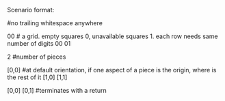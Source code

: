 Scenario format:

#no trailing whitespace anywhere

00 # a grid. empty squares 0, unavailable squares 1. each row needs same number of digits
00
01

2 #number of pieces

[0,0] #at default orientation, if one aspect of a piece is the origin, where is the rest of it
[1,0]
[1,1]

[0,0]
[0,1]
#terminates with a return